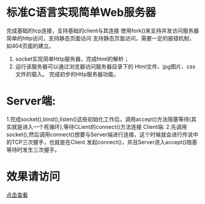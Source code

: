 # 标准C语言实现简单Web服务器

完成基础的tcp连接，支持基础的client与其连接 使用fork()来支持并发访问服务器 简单的http访问，支持静态页面访问 支持静态页面访问，需要一定的报错机制，如404页面的建立。
1.	socket实现简单Http服务器，完成html的解析；
2.	运行该服务器可以通过浏览器访问服务器目录下的  Html文件、jpg图片、css文件的载入。 完成初步的Http服务器功能。

# Server端:
1.完成socket(),bind(),listen()这些初始化工作后，调用accept()方法阻塞等待(其实就是进入一个死循环),等待CLient的connect()方法连接 Client端: 
2.先调用socket(),然后调用connect()想要与Server端进行连接，这个时候就会进行传说中的TCP三次握手，也就是在Client 发起connect()，并且Server进入accept()阻塞等待时发生三次握手。

# 效果请访问
<a href="https://yuchee.github.io/Hi/">点击查看</a>
